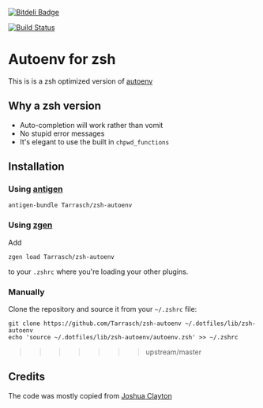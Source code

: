 [![Bitdeli Badge](https://d2weczhvl823v0.cloudfront.net/Tarrasch/zsh-autoenv/trend.png)](https://bitdeli.com/free "Bitdeli Badge")

[![Build Status](https://travis-ci.org/Tarrasch/zsh-autoenv.svg?branch=master)](https://travis-ci.org/Tarrasch/zsh-autoenv)

# Autoenv for zsh

This is is a zsh optimized version of
[autoenv](https://github.com/kennethreitz/autoenv)

## Why a zsh version

  * Auto-completion will work rather than vomit
  * No stupid error messages
  * It's elegant to use the built in `chpwd_functions`

## Installation

### Using [antigen](https://github.com/zsh-users/antigen)

    antigen-bundle Tarrasch/zsh-autoenv

### Using [zgen](https://github.com/tarjoilija/zgen)

Add

    zgen load Tarrasch/zsh-autoenv

to your `.zshrc` where you're loading your other plugins.
### Manually

Clone the repository and source it from your `~/.zshrc` file:

    git clone https://github.com/Tarrasch/zsh-autoenv ~/.dotfiles/lib/zsh-autoenv
    echo 'source ~/.dotfiles/lib/zsh-autoenv/autoenv.zsh' >> ~/.zshrc
>>>>>>> upstream/master

## Credits

The code was mostly copied from [Joshua Clayton](https://github.com/joshuaclayton)
